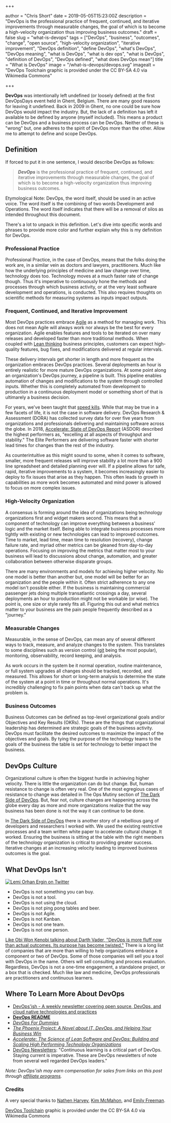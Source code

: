 +++

author = "Chris Short"
date = 2019-05-05T15:23:00Z
description = "DevOps is the professional practice of frequent, continued, and iterative improvements through measurable changes, the goal of which is to become a high-velocity organization thus improving business outcomes."
draft = false
slug = "what-is-devops"
tags = ["DevOps", "business", "outcomes", "change", "open source", "high-velocity organization", "iterative improvement", "DevOps definition", "define DevOps", "what's DevOps", "DevOps meaning", "what is DevOps", "what is dev ops", "what is DevOps", "definition of DevOps", "DevOps defined", "what does DevOps mean"]
title = "What is DevOps"
image = "/what-is-devops/devops.svg"
imagealt = "DevOps Toolchain graphic is provided under the CC BY-SA 4.0 via Wikimedia Commons"

+++

**DevOps** was intentionally left undefined (or loosely defined) at the first DevOpsDays event held in Ghent, Belgium. There are many good reasons for leaving it undefined. Back in 2009 in Ghent, no one could be sure how DevOps would impact the industry. But, the lack of a definition has left it available to be defined by anyone (myself included). This means a product can be DevOps and a business process can be DevOps. Neither of these is "wrong" but, one adheres to the spirit of DevOps more than the other. Allow me to attempt to define and scope DevOps.

## Definition

If forced to put it in one sentence, I would describe DevOps as follows:

> ***DevOps*** is the professional practice of frequent, continued, and iterative improvements through measurable changes, the goal of which is to become a high-velocity organization thus improving business outcomes.

Etymological Note: DevOps, the word itself, should be used in an active voice. The word itself is the combining of two words Development and Operations. The word itself indicates that there will be a removal of silos as intended throughout this document.

There's a lot to unpack in this definition. Let's dive into specific words and phrases to provide more color and further explain why this is my definition for DevOps.

### Professional Practice

Professional Practice, in the case of DevOps, means that the folks doing the work are, in a similar vein as doctors and lawyers, practitioners. Much like how the underlying principles of medicine and law change over time, technology does too. Technology moves at a much faster rate of change though. Thus it's imperative to continuously hone the methods and processes through which business activity, or at the very least software development and operations, is conducted. This also requires thoughts on scientific methods for measuring systems as inputs impact outputs.

### Frequent, Continued, and Iterative Improvement

Most DevOps practices embrace [Agile](https://agilemanifesto.org/) as a method for managing work. This does not mean Agile will always work nor always be the best for every organization. Agile enables features and tools to be iterated on over many releases and developed faster than more traditional methods. When coupled with [Lean thinking](https://en.wikipedia.org/wiki/Lean_thinking) business principles, customers can expect high-quality features, bug fixes, and modifications delivered at regular intervals.

These delivery intervals get shorter in length and more frequent as the organization embraces DevOps practices. Several deployments an hour is entirely realistic for more mature DevOps organizations. At some point along an organization's DevOps journey, a pipeline is built. This pipeline enables automation of changes and modifications to the system through controlled inputs. Whether this is completely automated from development to production in a continuous deployment model or something short of that is ultimarely a business decision.

For years, we've been taught that [speed kills](https://youtu.be/va1o_btLDt8). While that may be true in a few facets of life, it is not the case in software delivery. DevOps Research & Assessment (DORA) has collected survey data for over five years from organizations and professionals delivering and maintaining software across the globe. In 2018, [Accelerate: State of DevOps Report](https://inthecloud.withgoogle.com/state-of-devops-18/dl-cd.html) (ASDOR) described the highest performers as, "excelling at all aspects of throughput and stability." The Elite Performers are delivering software faster with shorter lead times for changes than the rest of the industry.

As counterintuitive as this might sound to some, when it comes to software, smaller, more frequent releases will improve stability a lot more than a 900 line spreadsheet and detailed planning ever will. If a pipeline allows for safe, rapid, iterative improvements to a system, it becomes increasingly easier to deploy to fix issues that arise as they happen. This often leads to growth in capabilities as more work becomes automated and mind power is allowed to focus on more complex issues.

### High-Velocity Organization

A consensus is forming around the idea of organizations being technology organizations first and widget makers second. This means that a component of technology can improve everything between a business' logic and the market itself. Being able to integrate business processes more tightly with existing or new technologies can lead to improved outcomes. Time to market, lead time, mean time to resolution (recovery), change failure rate, and myriad other metrics can be gleaned from day-to-day operations. Focusing on improving the metrics that matter most to your business will lead to discussions about change, automation, and greater collaboration between otherwise disparate groups.

There are many environments and models for achieving higher velocity. No one model is better than another but, one model will be better for an organization and the people within it. Often strict adherence to any one model isn't possible either. If the business is maintaining commercial passenger jets doing multiple transatlantic crossings a day, several deployments an hour to production might not be workable (or wise). The point is, one size or style rarely fits all. Figuring this out and what metrics matter to your business are the pain people frequently described as a "journey."

### Measurable Changes

Measurable, in the sense of DevOps, can mean any of several different ways to track, measure, and analyze changes to the system. This translates to some disciplines such as version control ([git](https://git-scm.com/) being the most popular), monitoring, observability, record keeping, and analysis.

As work occurs in the system be it normal operation, routine maintenance, or full system upgrades all changes should be tracked, recorded, and measured. This allows for short or long-term analysis to determine the state of the system at a point in time or throughout normal operations. It's incredibly challenging to fix pain points when data can't back up what the problem is.

### Business Outcomes

Business Outcomes can be defined as top-level organizational goals and/or Objectives and Key Results (OKRs). These are the things that organizational leadership has determined are strategic goals of the business activity. DevOps must facilitate the desired outcomes to maximize the impact of the objectives and goals. By tying the purpose of the technology teams to the goals of the business the table is set for technology to better impact the business.

## DevOps Culture

Organizational culture is often the biggest hurdle in achieving higher velocity. There is little the organization can do but change. But, human resistance to change is often very real. One of the most egregious cases of resistance to change was detailed in The Ops Mutiny section of [The Dark Side of DevOps](https://chrisshort.net/the-dark-side-of-devops/). But, fear not, culture changes are happening across the globe every day as more and more organizations realize that the way business has been done is not the way it can continue to be done.

In [The Dark Side of DevOps](https://chrisshort.net/the-dark-side-of-devops/) there is another story of a rebellious gang of developers and researchers I worked with. We used the existing restrictive processes and a team written white paper to accelerate cultural change. It worked. Ensuring the business is sitting at the table with the right members of the technology organization is critical to providing greater success. Iterative changes at an increasing velocity leading to improved business outcomes is the goal.

## What DevOps Isn't

[![Lemi Orhan Ergin on Twitter](/what-is-devops/lemiorhan-859158123722010628-devops.png "Lemi Orhan Ergin on Twitter")](https://twitter.com/lemiorhan/status/859158123722010628?ref_url=https:/devopsish.com/what-is-devops/)

* DevOps is not something you can buy.
* DevOps is not a tool.
* DevOps is not using the cloud.
* DevOps is not ping pong tables and beer.
* DevOps is not Agile.
* DevOps is not Kanban.
* DevOps is not one team.
* DevOps is not one person.

[Like Obi Won Kenobi talking about Darth Vader, "DevOps is more fluff now than actual outcomes. Its purpose has become twisted."](https://chrisshort.net/2018-learnings-2019-expectations/) There is a long list of companies that are more than willing to help organizations embrace a component or two of DevOps. Some of those companies will sell you a tool with DevOps in the name. Others will sell consulting and process evaluation. Regardless, DevOps is not a one-time engagement, a standalone project, or a box that is checked. Much like law and medicine, DevOps professionals are practitioners and continuous learners.

## Where To Learn More About DevOps

* [DevOps'ish - A weekly newsletter covering open source, DevOps, and cloud native technologies and practices](https://devopsish.com/subscribe/)
* [**DevOps README**](https://devopsreadme.xyz/)
* [*DevOps For Dummies*](https://amzn.to/2TFOQFe)
* [*The Phoenix Project: A Novel about IT, DevOps, and Helping Your Business Win*](https://amzn.to/2WxnsdZ)
* [*Accelerate: The Science of Lean Software and DevOps: Building and Scaling High Performing Technology Organizations*](https://amzn.to/2Xnc5S2)
* [DevOps Newsletters](https://devopsnewsletters.com/): "Continuous learning is a critical part of DevOps. Staying current is imperative. These are DevOps newsletters of note from several well regarded DevOps leaders."

*Note: DevOps'ish may earn compensation for sales from links on this post through [affiliate programs](/terms/).*

### Credits

A very special thanks to [Nathen Harvey](https://twitter.com/nathenharvey), [Kim McMahon](https://twitter.com/kamcmahon), and [Emily Freeman](https://emilyfreeman.io/).

[DevOps Toolchain](https://commons.wikimedia.org/wiki/File:Devops-toolchain.svg) graphic is provided under the CC BY-SA 4.0 via Wikimedia Commons
